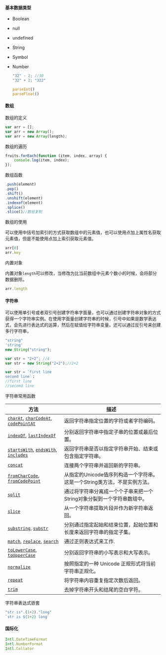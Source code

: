 #### 基本数据类型

- Boolean

- null

- undefined

- String

- Symbol

- Number

  ```javascript
  "32" - 2; //30
  "32" + 2; "322"
  
  parseInt()
  parseFloat()
  ```

  

#### 数组

数组的定义

```javascript
var arr = [];
var arr = new Array();
var arr = new Array(length);
```

数组的遍历

```javascript
fruits.forEach(function (item, index, array) {
    console.log(item, index);
});
```

数组函数

```javascript
.push(element)
.pop()
.shift()
.unshift(element)
.indexof(element)
.splice()
.slice()//数组复制
```

数组的使用

可以使用中括号加索引的方式获取数组中的元素值，也可以使用点加上属性名获取元素值，但是不能使用点加上索引获取元素值。

```javascript
arr[0]
arr.key
```

内置对象

内置对象`length`可以修改，当修改为比当前数组中元素个数小的时候，会将部分数据删除。

```javascript
arr.length
```

#### 字符串

可以使用单引号或者双引号创建字符串字面量，也可以通过创建字符串对象的方式获得一个字符串实例。在使用字面量创建字符串的时候，引号中如果是数学表达式，会先进行表达式的运算，然后在赋值给字符串变量。还可以通过反引号来创建多行字符串，

```javascript
"string"
'string'
new String("string");

var str = "2+2"; //4
var str = new String("2+2");//2+2

var str = `first line
second line`；
//first line
//second line
```

字符串常用函数

| 方法                                                         | 描述                                                         |
| ------------------------------------------------------------ | ------------------------------------------------------------ |
| [`charAt`](https://developer.mozilla.org/zh-CN/docs/Web/JavaScript/Reference/Global_Objects/String/charAt), [`charCodeAt`](https://developer.mozilla.org/zh-CN/docs/Web/JavaScript/Reference/Global_Objects/String/charCodeAt), [`codePointAt`](https://developer.mozilla.org/zh-CN/docs/Web/JavaScript/Reference/Global_Objects/String/codePointAt) | 返回字符串指定位置的字符或者字符编码。                       |
| [`indexOf`](https://developer.mozilla.org/zh-CN/docs/Web/JavaScript/Reference/Global_Objects/String/indexOf), [`lastIndexOf`](https://developer.mozilla.org/zh-CN/docs/Web/JavaScript/Reference/Global_Objects/String/lastIndexOf) | 分别返回字符串中指定子串的位置或最后位置。                   |
| [`startsWith`](https://developer.mozilla.org/zh-CN/docs/Web/JavaScript/Reference/Global_Objects/String/startsWith), [`endsWith`](https://developer.mozilla.org/zh-CN/docs/Web/JavaScript/Reference/Global_Objects/String/endsWith), [`includes`](https://developer.mozilla.org/zh-CN/docs/Web/JavaScript/Reference/Global_Objects/String/includes) | 返回字符串是否以指定字符串开始、结束或包含指定字符串。       |
| [`concat`](https://developer.mozilla.org/zh-CN/docs/Web/JavaScript/Reference/Global_Objects/String/concat) | 连接两个字符串并返回新的字符串。                             |
| [`fromCharCode`](https://developer.mozilla.org/zh-CN/docs/Web/JavaScript/Reference/Global_Objects/String/fromCharCode), [`fromCodePoint`](https://developer.mozilla.org/zh-CN/docs/Web/JavaScript/Reference/Global_Objects/String/fromCodePoint) | 从指定的Unicode值序列构造一个字符串。这是一个String类方法，不是实例方法。 |
| [`split`](https://developer.mozilla.org/zh-CN/docs/Web/JavaScript/Reference/Global_Objects/String/split) | 通过将字符串分离成一个个子串来把一个String对象分裂到一个字符串数组中。 |
| [`slice`](https://developer.mozilla.org/zh-CN/docs/Web/JavaScript/Reference/Global_Objects/String/slice) | 从一个字符串提取片段并作为新字符串返回。                     |
| [`substring`](https://developer.mozilla.org/zh-CN/docs/Web/JavaScript/Reference/Global_Objects/String/substring), [`substr`](https://developer.mozilla.org/zh-CN/docs/Web/JavaScript/Reference/Global_Objects/String/substr) | 分别通过指定起始和结束位置，起始位置和长度来返回字符串的指定子集。 |
| [`match`](https://developer.mozilla.org/zh-CN/docs/Web/JavaScript/Reference/Global_Objects/String/match), [`replace`](https://developer.mozilla.org/zh-CN/docs/Web/JavaScript/Reference/Global_Objects/String/replace), [`search`](https://developer.mozilla.org/zh-CN/docs/Web/JavaScript/Reference/Global_Objects/String/search) | 通过正则表达式来工作.                                        |
| [`toLowerCase`](https://developer.mozilla.org/zh-CN/docs/Web/JavaScript/Reference/Global_Objects/String/toLowerCase), [`toUpperCase`](https://developer.mozilla.org/zh-CN/docs/Web/JavaScript/Reference/Global_Objects/String/toUpperCase) | 分别返回字符串的小写表示和大写表示。                         |
| [`normalize`](https://developer.mozilla.org/zh-CN/docs/Web/JavaScript/Reference/Global_Objects/String/normalize) | 按照指定的一种 Unicode 正规形式将当前字符串正规化。          |
| [`repeat`](https://developer.mozilla.org/zh-CN/docs/Web/JavaScript/Reference/Global_Objects/String/repeat) | 将字符串内容重复指定次数后返回。                             |
| [`trim`](https://developer.mozilla.org/zh-CN/docs/Web/JavaScript/Reference/Global_Objects/String/trim) | 去掉字符串开头和结尾的空白字符。                             |

字符串表达式嵌套

```javascript
"str is".(1+2)."long"
`str is ${1+2} long`
```

#### 国际化

```javascript
Intl.DateTimeFormat
Intl.NumberFormat
Intl.Collator
```

